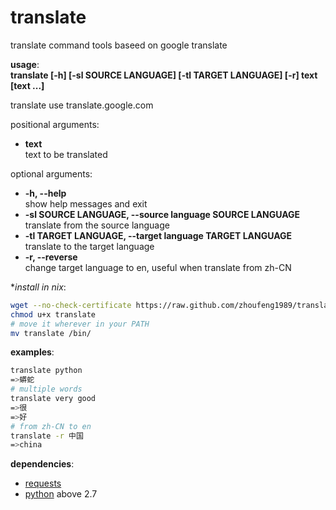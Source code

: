 translate
=========

translate command tools baseed on google translate   

**usage**:    
    **translate [-h] [-sl SOURCE LANGUAGE] [-tl TARGET LANGUAGE] [-r] text [text ...]**

translate use translate.google.com

positional arguments:     
+   **text**   
    text to be translated

optional arguments:          
+   **-h, --help**     
    show help messages and exit    
+   **-sl SOURCE LANGUAGE, --source language SOURCE LANGUAGE**   
    translate from the source language   
+   **-tl TARGET LANGUAGE, --target language TARGET LANGUAGE**   
    translate to the target language   
+   **-r, --reverse**         
    change target language to en, useful when translate from zh-CN


**install in *nix**:
```bash
wget --no-check-certificate https://raw.github.com/zhoufeng1989/translate/master/translate
chmod u+x translate
# move it wherever in your PATH
mv translate /bin/
```


**examples**:
```bash
translate python
=>蟒蛇
# multiple words
translate very good
=>很
=>好
# from zh-CN to en
translate -r 中国
=>china
```

**dependencies**:
+   [requests](https://github.com/kennethreitz/requests)
+   [python](http://python.org/) above 2.7
